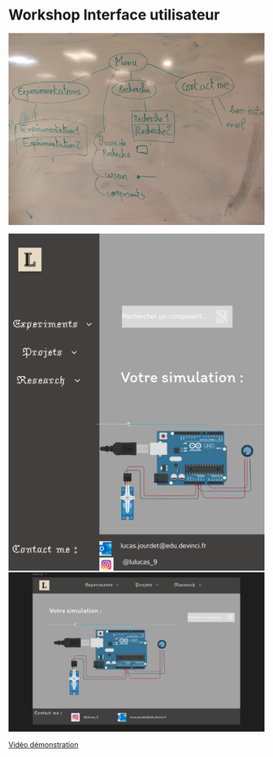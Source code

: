 # Workshop Interface utilisateur

![photoFigma](./siteInterface/sitemap.png)

![photoFigmaTelephone](./siteInterface/PrototypeFigmaTelephone.png)
![photoFigma](./siteInterface/PrototypeFigma.png)

[Vidéo démonstration](https://youtube.com/shorts/BJre8svdt-Y?si=tLAhRUJ8UEcCVBrD)